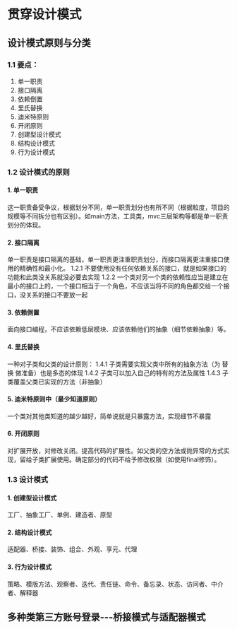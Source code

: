 # 贯穿设计模式
## 设计模式原则与分类
### 1.1 要点：
1. 单一职责
2. 接口隔离
3. 依赖倒置
4. 里氏替换
5. 迪米特原则
6. 开闭原则
7. 创建型设计模式
8. 结构设计模式
9. 行为设计模式

### 1.2 设计模式的原则
#### 1. 单一职责
这一职责备受争议，根据划分不同，单一职责划分也有所不同（根据粒度，项目的规模等不同拆分也有区别）。如main方法，工具类，mvc三层架构等都是单一职责划分的体现。

#### 2. 接口隔离
单一职责是接口隔离的基础，单一职责更注重职责划分，而接口隔离更注重接口使用的精确性和最小化。
1.2.1 不要使用没有任何依赖关系的接口，就是如果接口的功能和此类没关系就没必要去实现
1.2.2 一个类对另一个类的依赖性应当是建立在最小的接口上的，一个接口相当于一个角色，不应该当将不同的角色都交给一个接口，没关系的接口不要放一起

#### 3. 依赖倒置
面向接口编程，不应该依赖低层模块、应该依赖他们的抽象（细节依赖抽象）等。

#### 4. 里氏替换
一种对子类和父类的设计原则：
1.4.1 子类需要实现父类中所有的抽象方法（为 替换 做准备）也是多态的体现
1.4.2 子类可以加入自己的特有的方法及属性
1.4.3 子类覆盖父类已实现的方法（非抽象）

#### 5. 迪米特原则中（最少知道原则）
一个类对其他类知道的越少越好，简单说就是只暴露方法，实现细节不暴露

#### 6. 开闭原则
对扩展开放，对修改关闭。提高代码的扩展性。如父类的空方法或抛异常的方式实现，留给子类扩展使用。确定部分的代码不给予修改权限（如使用final修饰）。

### 1.3 设计模式
#### 1. 创建型设计模式
工厂、抽象工厂、单例、建造者、原型
#### 2. 结构设计模式
适配器、桥接、装饰、组合、外观、享元、代理
#### 3. 行为设计模式 
策略、模版方法、观察者、迭代、责任链、命令、备忘录、状态、访问者、中介者、解释器


## 多种类第三方账号登录---桥接模式与适配器模式











